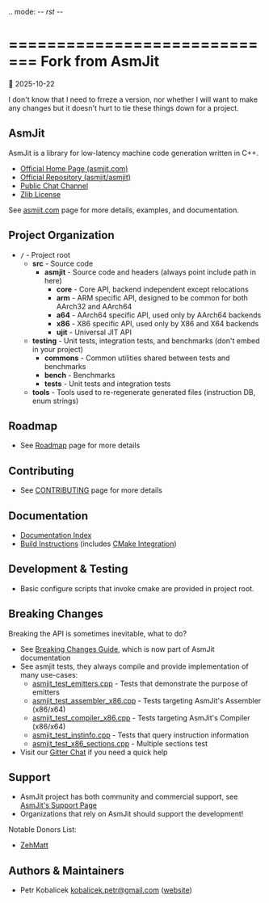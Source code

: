 .. mode: -*- rst -*-

=============================
Fork from AsmJit
=============================
:date: 2025-10-22

I don't know that I need to frreze a version, nor whether I will want to make any changes
but it doesn't hurt to tie these things down for a project.

AsmJit
------

AsmJit is a library for low-latency machine code generation written in C++.

  * [Official Home Page (asmjit.com)](https://asmjit.com)
  * [Official Repository (asmjit/asmjit)](https://github.com/asmjit/asmjit)
  * [Public Chat Channel](https://app.gitter.im/#/room/#asmjit:gitter.im)
  * [Zlib License](./LICENSE.md)

See [asmjit.com](https://asmjit.com) page for more details, examples, and documentation.

Project Organization
--------------------

  * **`/`**         - Project root
    * **src**       - Source code
      * **asmjit**  - Source code and headers (always point include path in here)
        * **core**  - Core API, backend independent except relocations
        * **arm**   - ARM specific API, designed to be common for both AArch32 and AArch64
        * **a64**   - AArch64 specific API, used only by AArch64 backends
        * **x86**   - X86 specific API, used only by X86 and X64 backends
        * **ujit**  - Universal JIT API
    * **testing**   - Unit tests, integration tests, and benchmarks (don't embed in your project)
      * **commons** - Common utilities shared between tests and benchmarks
      * **bench**   - Benchmarks
      * **tests**   - Unit tests and integration tests
    * **tools**     - Tools used to re-regenerate generated files (instruction DB, enum strings)

Roadmap
-------

  * See [Roadmap](https://asmjit.com/roadmap.html) page for more details

Contributing
------------

  * See [CONTRIBUTING](./CONTRIBUTING.md) page for more details

Documentation
-------------

  * [Documentation Index](https://asmjit.com/doc/index.html)
  * [Build Instructions](https://asmjit.com/doc/group__asmjit__build.html) (includes [CMake Integration](https://asmjit.com/doc/group__asmjit__build.html#cmake_integration))

Development & Testing
---------------------

  * Basic configure scripts that invoke cmake are provided in project root.

Breaking Changes
----------------

Breaking the API is sometimes inevitable, what to do?

  * See [Breaking Changes Guide](https://asmjit.com/doc/group__asmjit__breaking__changes.html), which is now part of AsmJit documentation
  * See asmjit tests, they always compile and provide implementation of many use-cases:
    * [asmjit_test_emitters.cpp](./testing/tests/asmjit_test_emitters.cpp) - Tests that demonstrate the purpose of emitters
    * [asmjit_test_assembler_x86.cpp](./testing/tests/asmjit_test_assembler_x86.cpp) - Tests targeting AsmJit's Assembler (x86/x64)
    * [asmjit_test_compiler_x86.cpp](./testing/tests/asmjit_test_compiler_x86.cpp) - Tests targeting AsmJit's Compiler (x86/x64)
    * [asmjit_test_instinfo.cpp](./testing/tests/asmjit_test_instinfo.cpp) - Tests that query instruction information
    * [asmjit_test_x86_sections.cpp](./testing/tests/asmjit_test_x86_sections.cpp) - Multiple sections test
  * Visit our [Gitter Chat](https://app.gitter.im/#/room/#asmjit:gitter.im) if you need a quick help

Support
-------

  * AsmJit project has both community and commercial support, see [AsmJit's Support Page](https://asmjit.com/support.html)
  * Organizations that rely on AsmJit should support the development!

Notable Donors List:

  * [ZehMatt](https://github.com/ZehMatt)

Authors & Maintainers
---------------------

  * Petr Kobalicek <kobalicek.petr@gmail.com> ([website](https://kobalicek.com))
